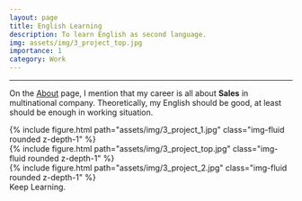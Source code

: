 ```yaml
---
layout: page
title: English Learning
description: To learn English as second language.
img: assets/img/3_project_top.jpg
importance: 1
category: Work
---
```


***

On the [About](/) page, I mention that my career is all about **Sales** in multinational company. Theoretically, my English should be good, at least should be enough in working situation.

<div class="row">
    <div class="col-sm mt-3 mt-md-0">
        {% include figure.html path="assets/img/3_project_1.jpg"  class="img-fluid rounded z-depth-1" %}
    </div>
    <div class="col-sm mt-3 mt-md-0">
        {% include figure.html path="assets/img/3_project_top.jpg"  class="img-fluid rounded z-depth-1" %}
    </div>
    <div class="col-sm mt-3 mt-md-0">
        {% include figure.html path="assets/img/3_project_2.jpg"  class="img-fluid rounded z-depth-1" %}
    </div>
</div>
<div class="caption">
    Keep Learning.
</div>
